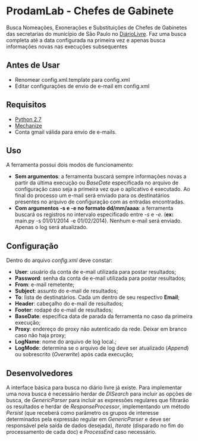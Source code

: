 ProdamLab - Chefes de Gabinete
==========================================

Busca Nomeações, Exonerações e Substituições de Chefes de Gabinetes das 
secretarias do município de São Paulo
 no [DiárioLivre](http://devcolab.each.usp.br/do/).
Faz uma busca completa até a data configurada na primeira vez e apenas busca 
informações novas nas 
execuções subsequentes

Antes de Usar
-------------

- Renomear config.xml.template para config.xml
- Editar configurações de envio de e-mail em config.xml

Requisitos
----------

- [Python 2.7](https://www.python.org/download/releases/2.7/)
- [Mechanize](http://wwwsearch.sourceforge.net/mechanize)
- Conta gmail válida para envio de e-mails.

Uso
---

A ferramenta possui dois modos de funcionamento:

- **Sem argumentos**: a ferramenta buscará sempre informações novas a partir da 
última execução ou *BaseDate* especificada no arquivo de configuração caso seja
a primeira vez que o aplicativo é executado. Ao final do processo um e-mail será
 enviado para os destinatários presentes no arquivo de configuração com as
entradas encontradas.
- **Com argumentos -s e -e no formato dd/mm/aaaa**: a ferramenta buscará os
registros no intervalo especificado entre *-s* e *-e*. (**ex:** main.py -s 
01/01/2014 -e 01/02/2014). Nenhum e-mail será
enviado. Apenas o log será atualizado.

Configuração
------------

Dentro do arquivo *config.xml* deve constar:

- **User**: usuário da conta de e-mail utilizada para postar resultados;
- **Password**: senha da conta de e-mail utilizada para postar resultados;
- **From**: e-mail remetente;
- **Subject**: assunto do e-mail de resultados;
- **To**: lista de destinatários. Cada um dentro de seu respectivo **Email**;
- **Header**: cabeçalho do e-mail de resultados;
- **Footer**: rodapé do e-mail de resultados;
- **BaseDate**: especifica data de parada da ferramenta no caso da primeira
execução;
- **Proxy**: endereço do proxy não autenticado da rede. Deixar em branco caso
não haja proxy;
- **LogName**: nome do arquivo de log local.;
- **LogMode**: determina se o arquivo de log deve ser atualizado (*Append*) ou 
sobrescrito (*Overwrite*) após cada execução;

Desenvolvedores
---------------

A interface básica para busca no diário livre já existe. Para implementar uma 
nova busca é necessário herdar de *DlSearch* para incluir as opções de busca, de
*GenericParser* para incluir as expressões regulares que filtrarão os resultados
e herdar de  *ResponseProcessor*, implementando um método *Persist* (que 
receberá como parâmetro os grupos de interesse determinados pela expressão 
regular em *GenericParser* e deve ser responsável pela saída de dados desejada), 
*Iterate* (disparado no fim do processamento de cada doc) e 
*ProcessEnd* caso necessário.
